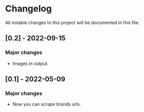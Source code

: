 # Changelog

All notable changes to this project will be documented in this file.

## [0.2] - 2022-09-15

### Major changes

- Images in output.

## [0.1] - 2022-05-09

### Major changes

- Now you can scrape brands urls.
